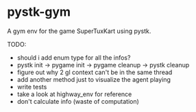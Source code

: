 # pystk-gym

A gym env for the game SuperTuxKart using pystk.

TODO:

- should i add enum type for all the infos?
- pystk init -> pygame init -> pygame cleanup -> pystk cleanup
- figure out why 2 gl context can't be in the same thread
- add another method just to visualize the agent playing
- write tests
- take a look at highway_env for reference
- don't calculate info (waste of computation)
